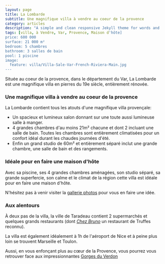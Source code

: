 ```yaml
---
layout: page
title: La Lombarde
subtitle: Une magnifique villa à vendre au coeur de la provence
category: articles
description: "A simple and clean responsive Jekyll theme for words and photos."
tags: [villa, à Vendre, Var, Provence, Maison d'hôte]
price: 600 000
surface: 21 000 m²
bedroom: 5 chambres
bathroom: 3 salles de bain
pool: 1 piscine
image:
  feature: villa/Villa-Sale-Var-French-Riviera-Main.jpg
---
```


Située au coeur de la provence, dans le département du Var, La Lombarde est une magnifique villa en pierres du 19e siècle, entièrement rénovée.

### Une magnifique villa à vendre au coeur de la provence

La Lombarde contient tous les atouts d'une magnifique villa provençale:

+ Un spacieux et lumineux salon donnant sur une toute aussi lumineuse salle à manger. 
+ 4 grandes chambres d'au moins 21m² chacune et dont 2 incluant une salle de bain. Toutes les chambres sont entièrement climatisées pour un confort idéal durant les chaudes journées d'été.
+ Enfin un grand studio de 60m² et entièrement séparé inclut une grande chambre, une salle de bain et des rangements.

### Idéale pour en faire une maison d'hôte

Avec sa piscine, ses 4 grandes chambres aménagées, son studio séparé, sa grande superfercie, son calme et le climat de la région cette villa est idéale pour en faire une maison d'hôte.

N'hésitez pas à venir visiter la [gallerie photos](/photos/) pour vous en faire une idée.


### Aux alentours

À deux pas de la villa, la ville de Taradeau contient 2 supermarchés et quelques grands restaurants (dont [*Chez Bruno*](http://www.restaurantbruno.com/) un restaurant de Truffes reconnu).

La villa est également idéalement à 1h de l'aéroport de Nice et à peine plus loin se trouvent Marseille et Toulon.

Aussi, en vous enfonçant plus au cœur de la Provence, vous pourrez vous retrouver face aux impressionnantes [Gorges du Verdon](http://fr.wikipedia.org/wiki/Gorges_du_Verdon)


<!-- <ul class="post-list">
{% for post in site.posts limit:10 %} 
  <li><article><a href="{{ site.url }}{{ post.url }}">{{ post.title }} <span class="entry-date"><time datetime="{{ post.date | date_to_xmlschema }}">{{ post.date | date: "%B %d, %Y" }}</time></span></a></article></li>
{% endfor %}
</ul> -->